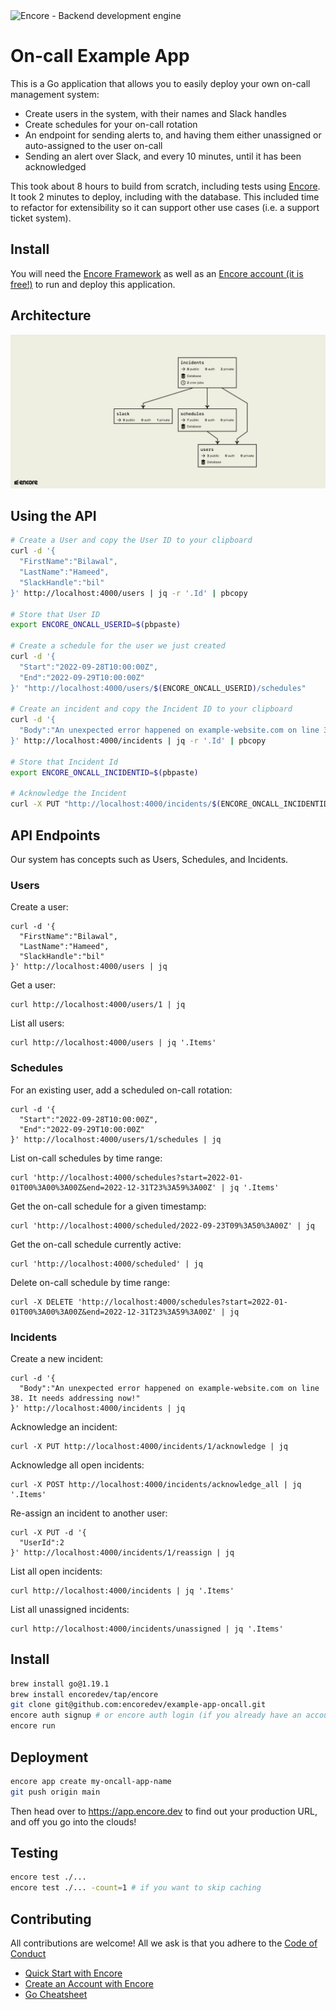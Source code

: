 <img width="200px" src="https://encore.dev/assets/branding/logo/logo.svg" alt="Encore - Backend development engine" />

# On-call Example App

This is a Go application that allows you to easily deploy your own on-call management system:
- Create users in the system, with their names and Slack handles
- Create schedules for your on-call rotation
- An endpoint for sending alerts to, and having them either unassigned or auto-assigned to the user on-call
- Sending an alert over Slack, and every 10 minutes, until it has been acknowledged

This took about 8 hours to build from scratch, including tests using [Encore](https://encore.dev). It took 2 minutes to deploy, including with the database.
This included time to refactor for extensibility so it can support other use cases (i.e. a support ticket system).

## Install

You will need the [Encore Framework](https://encore.dev/docs/install) as well as an [Encore account (it is free!)](https://encore.dev/login) to run and deploy this application.

## Architecture

![](flow.png)

## Using the API

```bash
# Create a User and copy the User ID to your clipboard
curl -d '{
  "FirstName":"Bilawal",
  "LastName":"Hameed",
  "SlackHandle":"bil"
}' http://localhost:4000/users | jq -r '.Id' | pbcopy

# Store that User ID
export ENCORE_ONCALL_USERID=$(pbpaste)

# Create a schedule for the user we just created
curl -d '{
  "Start":"2022-09-28T10:00:00Z",
  "End":"2022-09-29T10:00:00Z"
}' "http://localhost:4000/users/$(ENCORE_ONCALL_USERID)/schedules"

# Create an incident and copy the Incident ID to your clipboard
curl -d '{
  "Body":"An unexpected error happened on example-website.com on line 38. It needs addressing now!"
}' http://localhost:4000/incidents | jq -r '.Id' | pbcopy

# Store that Incident Id
export ENCORE_ONCALL_INCIDENTID=$(pbpaste)

# Acknowledge the Incident
curl -X PUT "http://localhost:4000/incidents/$(ENCORE_ONCALL_INCIDENTID)/acknowledge"
```

## API Endpoints

Our system has concepts such as Users, Schedules, and Incidents.

### Users

Create a user:

```curl
curl -d '{
  "FirstName":"Bilawal",
  "LastName":"Hameed",
  "SlackHandle":"bil"
}' http://localhost:4000/users | jq
```

Get a user:

```curl
curl http://localhost:4000/users/1 | jq
```

List all users:

```curl
curl http://localhost:4000/users | jq '.Items'
```

### Schedules

For an existing user, add a scheduled on-call rotation:

```curl
curl -d '{
  "Start":"2022-09-28T10:00:00Z",
  "End":"2022-09-29T10:00:00Z"
}' http://localhost:4000/users/1/schedules | jq
```

List on-call schedules by time range:

```curl
curl 'http://localhost:4000/schedules?start=2022-01-01T00%3A00%3A00Z&end=2022-12-31T23%3A59%3A00Z' | jq '.Items'
```

Get the on-call schedule for a given timestamp:

```curl
curl 'http://localhost:4000/scheduled/2022-09-23T09%3A50%3A00Z' | jq
```

Get the on-call schedule currently active:

```curl
curl 'http://localhost:4000/scheduled' | jq
```

Delete on-call schedule by time range:

```curl
curl -X DELETE 'http://localhost:4000/schedules?start=2022-01-01T00%3A00%3A00Z&end=2022-12-31T23%3A59%3A00Z' | jq
```

### Incidents

Create a new incident:

```curl
curl -d '{
  "Body":"An unexpected error happened on example-website.com on line 38. It needs addressing now!"
}' http://localhost:4000/incidents | jq
```

Acknowledge an incident:

```curl
curl -X PUT http://localhost:4000/incidents/1/acknowledge | jq
```

Acknowledge all open incidents:

```curl
curl -X POST http://localhost:4000/incidents/acknowledge_all | jq '.Items'
```

Re-assign an incident to another user:

```curl
curl -X PUT -d '{
  "UserId":2
}' http://localhost:4000/incidents/1/reassign | jq
```

List all open incidents:

```curl
curl http://localhost:4000/incidents | jq '.Items'
```

List all unassigned incidents:

```curl
curl http://localhost:4000/incidents/unassigned | jq '.Items'
```

## Install

```bash
brew install go@1.19.1
brew install encoredev/tap/encore
git clone git@github.com:encoredev/example-app-oncall.git
encore auth signup # or encore auth login (if you already have an account)
encore run
```

## Deployment

```bash
encore app create my-oncall-app-name
git push origin main
```

Then head over to <https://app.encore.dev> to find out your production URL, and off you go into the clouds!

## Testing

```bash
encore test ./...
encore test ./... -count=1 # if you want to skip caching
```

## Contributing

All contributions are welcome! All we ask is that you adhere to the [Code of Conduct](https://github.com/encoredev/encore/blob/main/CODE_OF_CONDUCT.md)

- [Quick Start with Encore](https://encore.dev/docs/quick-start)
- [Create an Account with Encore](https://encore.dev/login)
- [Go Cheatsheet](https://encore.dev/guide/go.mod)